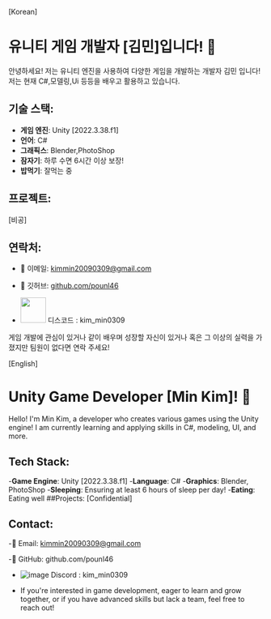 [Korean]
# 유니티 게임 개발자 [김민]입니다! 👾

안녕하세요! 저는 유니티 엔진을 사용하여 다양한 게임을 개발하는 개발자 김민 입니다! 저는 현재 C#,모델링,Ui 등등을 배우고 활용하고 있습니다.

## 기술 스택:
- **게임 엔진**: Unity [2022.3.38.f1]
- **언어**: C#
- **그래픽스**: Blender,PhotoShop
- **잠자기**: 하루 수면 6시간 이상 보장!
- **밥먹기**: 잘먹는 중

## 프로젝트:
[비공]

## 연락처:
- 📧 이메일: kimmin20090309@gmail.com
  
- 🔗 깃허브: [github.com/pounl46](https://github.com/pounl46)
- <img src="https://images.crunchbase.com/image/upload/c_pad,f_auto,q_auto:eco,dpr_1/v1440924046/wi1mlnkbn2jluko8pzkj.png"  width="50" height="50"/> 디스코드 : kim_min0309


게임 개발에 관심이 있거나 같이 배우며 성장할 자신이 있거나 혹은 그 이상의 실력을 가졌지만 팀원이 없다면 연락 주세요!

[English]
# Unity Game Developer [Min Kim]! 👾
Hello! I'm Min Kim, a developer who creates various games using the Unity engine! I am currently learning and applying skills in C#, modeling, UI, and more.

## Tech Stack:
-**Game Engine**: Unity [2022.3.38.f1]
-**Language**: C#
-**Graphics**: Blender, PhotoShop
-**Sleeping**: Ensuring at least 6 hours of sleep per day!
-**Eating**: Eating well
##Projects:
[Confidential]
## Contact:
-📧 Email: kimmin20090309@gmail.com

-🔗 GitHub: github.com/pounl46

- ![image](https://github.com/user-attachments/assets/cf24f90c-2084-4797-8b73-a3db5a8d839e) Discord : kim_min0309

- If you're interested in game development, eager to learn and grow together, or if you have advanced skills but lack a team, feel free to reach out!
